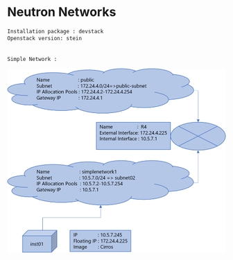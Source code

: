 # Neutron Networks
  
    Installation package : devstack
    Openstack version: stein
 

    Simple Network : 
 
 ![network1](simple_network/network1.png)
